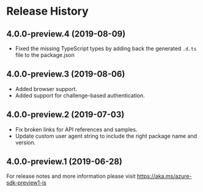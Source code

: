 # Release History

## 4.0.0-preview.4 (2019-08-09)
- Fixed the missing TypeScript types by adding back the generated `.d.ts` file to the package.json

## 4.0.0-preview.3 (2019-08-06)
- Added browser support.
- Added support for challenge-based authentication.

## 4.0.0-preview.2 (2019-07-03)
- Fix broken links for API references and samples.
- Update custom user agent string to include the right package name and version.

## 4.0.0-preview.1 (2019-06-28)
For release notes and more information please visit
https://aka.ms/azure-sdk-preview1-js
